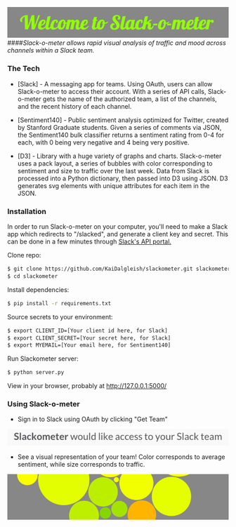 ![image](/static/welcome.png)
####*Slack-o-meter allows rapid visual analysis of traffic and mood across channels within a Slack team.*

### The Tech

* [Slack] - A messaging app for teams. Using OAuth, users can allow Slack-o-meter to access their account. With a series of API calls, Slack-o-meter gets the name of the authorized team, a list of the channels, and the recent history of each channel.

* [Sentiment140] - Public sentiment analysis optimized for Twitter, created by Stanford Graduate students. Given a series of comments via JSON, the Sentiment140 bulk classifier returns a sentiment rating from 0-4 for each, with 0 being very negative and 4 being very positive. 

* [D3] - Library with a huge variety of graphs and charts. Slack-o-meter uses a pack layout, a series of bubbles with color corresponding to sentiment and size to traffic over the last week. Data from Slack is processed into a Python dictionary, then passed into D3 using JSON. D3 generates svg elements with unique attributes for each item in the JSON. 


### Installation
In order to run Slack-o-meter on your computer, you'll need to make a Slack app which redirects to "/slacked", and generate a client key and secret. This can be done in a few minutes through [Slack's API portal.](https://api.slack.com/)

Clone repo:
```sh
$ git clone https://github.com/KaiDalgleish/slackometer.git slackometer
$ cd slackometer
```

Install dependencies:
```sh
$ pip install -r requirements.txt
```

Source secrets to your environment:
```sh
$ export CLIENT_ID=[Your client id here, for Slack]
$ export CLIENT_SECRET=[Your secret here, for Slack]
$ export MYEMAIL=[Your email here, for Sentiment140]
```

Run Slackometer server:
```sh
$ python server.py
```
View in your browser, probably at http://127.0.0.1:5000/ 

### Using Slack-o-meter

- Sign in to Slack using OAuth by clicking "Get Team"

![image](/static/allow_slack.png)

- See a visual representation of your team! Color corresponds to average sentiment, while size corresponds to traffic. 

![image](/static/bubbles.png)

